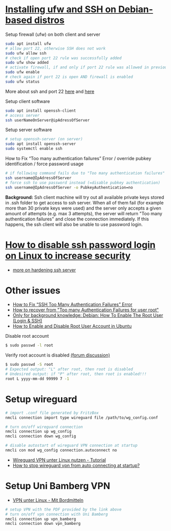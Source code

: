 # [Installing ufw and SSH on Debian-based distros](https://www.cyberciti.biz/faq/how-to-install-ssh-on-ubuntu-linux-using-apt-get/)

Setup firewall (ufw) on both client and server
```bash
sudo apt install ufw
# allow port 22, otherwise SSH does not work
sudo ufw allow ssh
# check if open port 22 rule was successfully added
sudo ufw show added
# activate firewall, if and only if port 22 rule was allowed in previous command
sudo ufw enable
# check again if port 22 is open AND firewall is enabled
sudo ufw status
```

More about ssh and port 22 [here](https://www.cyberciti.biz/faq/ufw-allow-incoming-ssh-connections-from-a-specific-ip-address-subnet-on-ubuntu-debian/) and [here](https://www.cherryservers.com/blog/how-to-configure-ubuntu-firewall-with-ufw)

Setup client software
```bash
sudo apt install openssh-client
# access server
ssh userNameOnServer@ipAdressOfServer
```

Setup server software
```bash
# setup openssh-server (on server)
sudo apt install openssh-server
sudo systemctl enable ssh
```

How to Fix “Too many authentication failures” Error / override pubkey identification / force password usage
```bash
# if following command fails due to "Too many authentication failures"
ssh username@IpAdressOfServer
# force ssh to use password instead (=disable pubkey authentication)
ssh username@IpAdressOfServer -o PubkeyAuthentication=no
```


**Background:** Ssh client machine will try out all available private keys stored in .ssh folder to get access to ssh server. When all of them fail (for example more than 30 private keys were used) and the server only accepts a given amount of attempts (e.g. max 3 attempts), the server will return "Too many authentication failures" and close the connection immediately. If this happens, the ssh client will also be unable to use password login.


# [How to disable ssh password login on Linux to increase security](https://www.cyberciti.biz/faq/how-to-disable-ssh-password-login-on-linux/)

- [more on hardening ssh server](https://download.asperasoft.com/download/docs/client/3.5.2/client_admin_linux/webhelp/dita/ssh_server.html)

# Other issues
- [How to Fix “SSH Too Many Authentication Failures” Error](https://www.tecmint.com/fix-ssh-too-many-authentication-failures-error/)
- [How to recover from "Too many Authentication Failures for user root"](https://serverfault.com/questions/36291/how-to-recover-from-too-many-authentication-failures-for-user-root)
- [Only for background knowledge: Debian: How To Enable The Root User (Login & SSH)](https://raspberrytips.com/enable-root-debian/)
- [How to Enable and Disable Root User Account in Ubuntu](https://linuxize.com/post/how-to-enable-and-disable-root-user-account-in-ubuntu/)

Disable root account
```bash
$ sudo passwd -l root
```

Verify root account is disabled [(forum discussion)](https://ubuntuforums.org/archive/index.php/t-1884813.html)
```bash
$ sudo passwd -S root
# Expected output: "L" after root, then root is disabled
# Undesired output: if "P" after root, then root is enabled!!!
root L yyyy-mm-dd 99999 7 -1
```

# Setup wireguard

```bash
# import .conf file generated by FritzBox
nmcli connection import type wireguard file /path/to/wg_config.conf

# turn on/off wireguard connection
nmcli connection up wg_config
nmcli connection down wg_config

# disable autostart of wireguard VPN connection at startup
nmcli con mod wg_config connection.autoconnect no
```
- [Wireguard VPN unter Linux nutzen - Tutorial](https://www.youtube.com/watch?v=npDDELuiqxY)
- [How to stop wireguard vpn from auto connecting at startup?](https://www.reddit.com/r/kde/comments/17ud9kj/how_to_stop_wireguard_vpn_from_auto_connecting_at/)

# Setup Uni Bamberg VPN

- [VPN unter Linux - Mit Bordmitteln](https://www.uni-bamberg.de/its/dienstleistungen/netz/vpn/einrichten/linux/)
```bash
# setup VPN with the PDF provided by the link above
# turn on/off vpn connection with Uni Bamberg
nmcli connection up vpn_bamberg
nmcli connection down vpn_bamberg
